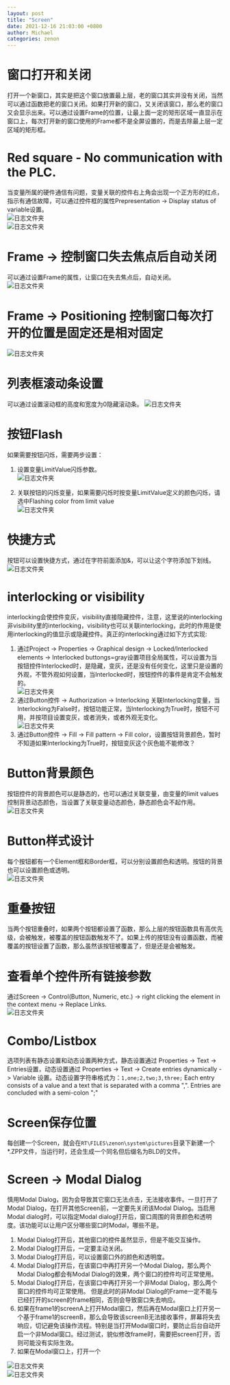 ```yaml
---
layout: post
title: "Screen"
date: 2021-12-16 21:03:00 +0800
author: Michael
categories: zenon
---
```


# 窗口打开和关闭
打开一个新窗口，其实是把这个窗口放置最上层，老的窗口其实并没有关闭，当然可以通过函数把老的窗口关闭。如果打开新的窗口，又关闭该窗口，那么老的窗口又会显示出来。可以通过设置Frame的位置，让最上面一定的矩形区域一直显示在窗口上，每次打开新的窗口使用的Frame都不是全屏设置的，而是去除最上层一定区域的矩形框。

# Red square - No communication with the PLC.
当变量所属的硬件通信有问题，变量关联的控件右上角会出现一个正方形的红点，指示有通信故障，可以通过控件框的属性Prepresentation -> Display status of variable设置。  
![日志文件夹](/assets/zenon/reddot.png)   
![日志文件夹](/assets/zenon/Displaystatusofvariable.png) 

# Frame -> 控制窗口失去焦点后自动关闭
可以通过设置Frame的属性，让窗口在失去焦点后，自动关闭。  
![日志文件夹](/assets/zenon/CloseAfterLosingFocus.png)   

# Frame -> Positioning 控制窗口每次打开的位置是固定还是相对固定
![日志文件夹](/assets/zenon/FramePositioning.png)  

# 列表框滚动条设置
可以通过设置滚动框的高度和宽度为0隐藏滚动条。
![日志文件夹](/assets/zenon/ListControlNoScroll.png)  

# 按钮Flash
如果需要按钮闪烁，需要两步设置：  

1. 设置变量LimitValue闪烁参数。  
![日志文件夹](/assets/zenon/FlashingInLimitValue.png)  

2. 关联按钮的闪烁变量，如果需要闪烁时按变量LimitValue定义的颜色闪烁，请选中Flashing color from limit value  
![日志文件夹](/assets/zenon/ButtonFlashing.png)  

# 快捷方式
按钮可以设置快捷方式，通过在字符前面添加&，可以让这个字符添加下划线。  
![日志文件夹](/assets/zenon/ButtonShortCut.png)  

# interlocking or visibility
interlocking会使控件变灰，visibility直接隐藏控件，注意，这里说的interlocking非visibility里的interlocking，visibility也可以关联interlocking，此时的作用是使用interlocking的值显示或隐藏控件。真正的interlocking通过如下方式实现:  
1. 通过Project -> Properties -> Graphical design -> Locked/Interlocked elements -> Interlocked buttongs=gray设置项目全局属性，可以设置为当按钮控件Interlocked时，是隐藏，变灰，还是没有任何变化，这里只是设置的外观，不管外观如何设置，当Interlocked时，按钮控件的事件是肯定不会触发的。  
![日志文件夹](/assets/zenon/InterlockedElements.png)  
2. 通过Button控件 -> Authorization -> Interlocking 关联Interlocking变量，当Interlocking为False时，按钮功能正常，当Interlocking为True时，按钮不可用，并按项目设置变灰，或者消失，或者外观无变化。  
![日志文件夹](/assets/zenon/ButtonAuthorizationInterlocking.png)  
3. 通过Button控件 -> Fill -> Fill pattern -> Fill color，设置按钮背景颜色，暂时不知道如果Interlocking为True时，按钮变灰这个灰色能不能修改？

# Button背景颜色
按钮控件的背景颜色可以是静态的，也可以通过关联变量，由变量的limit values控制背景动态颜色，当设置了关联变量动态颜色，静态颜色会不起作用。
![日志文件夹](/assets/zenon/ButtonFillColorDynamic.png)  

# Button样式设计
每个按钮都有一个Element框和Border框，可以分别设置颜色和透明。按钮的背景也可以设置颜色或透明。  
![日志文件夹](/assets/zenon/ButtonParameters.png)  

# 重叠按钮
当两个按钮重叠时，如果两个按钮都设置了函数，那么上层的按钮函数具有高优先级，会被触发，被覆盖的按钮函数触发不了。如果上传的按钮没有设置函数，而被覆盖的按钮设置了函数，那么虽然该按钮被覆盖了，但是还是会被触发。

# 查看单个控件所有链接参数
通过Screen -> Control(Button, Numeric, etc.) -> right clicking the element in the context menu -> Replace Links.  
![日志文件夹](/assets/zenon/ControlLinks.png)  

# Combo/Listbox
选项列表有静态设置和动态设置两种方式，静态设置通过 Properties -> Text -> Entries设置，动态设置通过 Properties -> Text -> Create entries dynamically -> Variable 设置。动态设置字符串格式为：`1,one;2,two;3,three;` Each entry consists of a value and a text that is separated with a comma ",". Entries are concluded with a semi-colon ";"

# Screen保存位置
每创建一个Screen，就会在`RT\FILES\zenon\system\pictures`目录下新建一个*.ZPP文件，当运行时，还会生成一个同名但后缀名为BLD的文件。

# Screen -> Modal Dialog
慎用Modal Dialog，因为会导致其它窗口无法点击，无法接收事件。一旦打开了Modal Dialog，在打开其他Screen前，一定要先关闭该Modal Dialog。当启用Modal dialog时，可以指定Modal dialog打开后，窗口周围的背景颜色和透明度。该功能可以让用户区分哪些窗口时Modal，哪些不是。  

1. Modal Dialog打开后，其他窗口的控件虽然显示，但是不能交互操作。
2. Modal Dialog打开后，一定要主动关闭。
3. Modal Dialog打开后，可以设置窗口外的颜色和透明度。
4. Modal Dialog打开后，在该窗口中再打开另一个Modal Dialog，那么两个Modal Dialog都会有Modal Dialog的效果，两个窗口的控件均可正常使用。  
5. Modal Dialog打开后，在该窗口中再打开另一个非Modal Dialog，那么两个窗口的控件均可正常使用。 但是此时的非Modal Dialog的Frame一定不能与已经打开的screen的frame相同，否则会导致窗口失去响应。
6. 如果在frame1的screenA上打开Modal窗口，然后再在Modal窗口上打开另一个基于frame1的screenB，那么会导致该screenB无法接收事件，屏幕将失去响应，切记避免该操作流程。特别是当打开Modal窗口时，要防止后台自动开启一个非Modal窗口。经过测试，貌似修改frame时，需要把screen打开，否则可能没有实际生效。
7. 如果在Modal窗口上，打开一个

![日志文件夹](/assets/zenon/ModalDialogHighlight.png)  
![日志文件夹](/assets/zenon/ModalDialog.png)  
